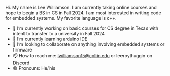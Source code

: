 Hi. My name is Lee Williamson. I am currently taking online courses and hope to begin a BS in CS in Fall 2024. I am most interested in writing code for embedded systems. My favorite language is c++.

- 🔭 I’m currently working on basic courses for CS degree in Texas with intent to transfer to a university in Fall 2024
- 🌱 I’m currently learning arduino IDE
- 👯 I’m looking to collaborate on anything involving embedded systems or firmware
- 📫 How to reach me: lwilliamson15@collin.edu or leeroythuggin on Discord
- 😄 Pronouns: He/his
